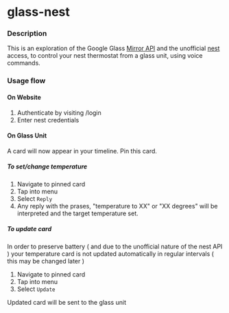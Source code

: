 # glass-nest

### Description

This is an exploration of the Google Glass [Mirror API](https://developers.google.com/glass/overview) and the unofficial [nest](http://nest.com) access, to control your nest thermostat from a glass unit, using voice commands.


### Usage flow

#### On Website

1. Authenticate by visiting /login
2. Enter nest credentials

#### On Glass Unit

A card will now appear in your timeline. Pin this card.

##### To set/change temperature

1. Navigate to pinned card
2. Tap into menu
3. Select `Reply`
4. Any reply with the prases, "temperature to XX" or "XX degrees" will be interpreted and the target temperature set.

##### To update card

In order to preserve battery ( and due to the unofficial nature of the nest API ) your temperature card is not updated automatically in regular intervals ( this may be changed later )

1. Navigate to pinned card
2. Tap into menu
3. Select `Update`

Updated card will be sent to the glass unit
